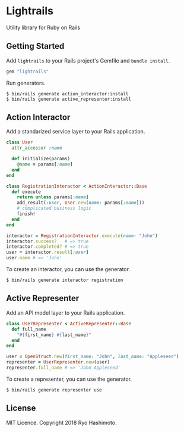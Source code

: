 # Lightrails

Utility library for Ruby on Rails

## Getting Started

Add `lightrails` to your Rails project's Gemfile and `bundle install`.

```ruby
gem "lightrails"
```

Run generators.

```
$ bin/rails generate action_interactor:install
$ bin/rails generate active_representer:install
```

## Action Interactor

Add a standarized service layer to your Rails application.

```ruby
class User
  attr_accessor :name

  def initialize(params)
    @name = params[:name]
  end
end

class RegistrationInteractor < ActionInteractor::Base
  def execute
    return unless params[:name]
    add_result(:user, User.new(name: params[:name]))
    # complicated business logic
    finish!
  end
end

interactor = RegistrationInteractor.execute(name: "John")
interactor.success?   # => true
interactor.completed? # => true
user = interactor.result[:user]
user.name # => 'John'
```

To create an interactor, you can use the generator.

```
$ bin/rails generate interactor registration
```

## Active Representer

Add an API model layer to your Rails application.

```ruby
class UserRepresenter < ActiveRepresenter::Base
  def full_name
    "#{first_name} #{last_name}"
  end
end

user = OpenStruct.new(first_name: "John", last_name: "Appleseed")
representer = UserRepresenter.new(user)
representer.full_name # => 'John Appleseed'
```

To create a representer, you can use the generator.

```
$ bin/rails generate representer use
```

## License

MIT Licence. Copyright 2018 Ryo Hashimoto.
